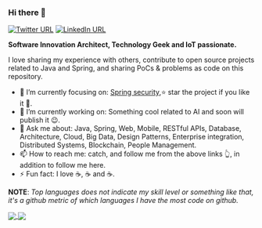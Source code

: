 ### Hi there 👋
[![Twitter URL](https://img.shields.io/static/v1?color=red&label=Twitter%20&logo=twitter&logoColor=white&style=for-the-badge&message=Follow)](https://twitter.com/ElbadriZakaria)
[![LinkedIn URL](https://img.shields.io/static/v1?color=red&label=linkedin&logo=linkedin&logoColor=white&style=for-the-badge&message=Connect)](https://www.linkedin.com/in/el-badri-zakaria/)

**Software Innovation Architect, Technology Geek and IoT passionate.**

I love sharing my experience with others, contribute to open source projects related to Java and Spring, and sharing PoCs & problems as code on this repository.

- 🎯 I’m currently focusing on: [Spring security](https://github.com/zakaria-elbadri/springboot-security-demo),⭐️ star the project if you like it 🤩.
- 🔭 I’m currently working on: Something cool related to AI and soon will publish it 😉.
- 💬 Ask me about: Java, Spring, Web, Mobile, RESTful APIs, Database, Architecture, Cloud, Big Data, Design Patterns, Enterprise integration, Distributed Systems, Blockchain, People Management.
- 📫 How to reach me: catch, and follow me from the above links 👆, in addition to follow me here.
- ⚡ Fun fact: I love ☕️, ☕️ and ☕️.

**NOTE**: *Top languages does not indicate my skill level or something like that, it's a github metric of which languages I have the most code on github.*

<a href="https://github.com/zakaria-elbadri/">
  <img align="center" src="https://github-readme-stats.vercel.app/api?username=zakaria-elbadri&count_private=true&show_icons=true&theme=radical&hide_border=false" />
</a> 
<a href="https://github.com/zakaria-elbadri/">
  <img align="center" src="https://github-readme-stats.vercel.app/api/top-langs/?username=zakaria-elbadri&layout=compact&theme=radical&hide_border=false" />
</a>
